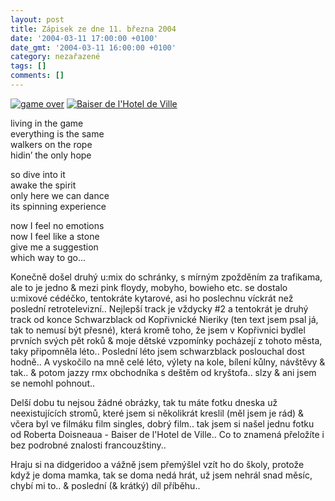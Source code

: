```yaml
---
layout: post
title: Zápisek ze dne 11. března 2004
date: '2004-03-11 17:00:00 +0100'
date_gmt: '2004-03-11 16:00:00 +0100'
category: nezařazené
tags: []
comments: []
---
```

<div >  <a href="%base_url%/assets/old-images/topol.jpg"><img alt="game over" src="%base_url%/assets/old-images/topol.jpg"></a>  <a href="%base_url%/assets/old-images/kiss.jpg"><img alt="Baiser de l'Hotel de Ville" src="%base_url%/assets/old-images/kiss.jpg"></a>  </div>
<p class="odsazeny">living in the game<br>  everything is the same<br>  walkers on the rope<br>  hidin’ the only hope</p>
<p class="odsazeny">so dive into it<br>  awake the spirit<br>  only here we can dance<br>  its spinning experience</p>
<p class="odsazeny">now I feel no emotions<br>  now I feel like a stone<br>  give me a suggestion<br>  which way to go...</p>
<p>Konečně došel druhý u:mix do schránky, s mírným zpožděním za trafikama, ale to je jedno &amp; mezi pink floydy,  mobyho, bowieho etc. se dostalo u:mixové cédéčko, tentokráte kytarové, asi ho poslechnu víckrát než poslední  retrotelevizní.. Nejlepší track je vždycky #2 a tentokrát je druhý track od konce Schwarzblack od Kopřivnické  Nieriky (ten text jsem psal já, tak to nemusí být přesné), která kromě toho, že jsem v Kopřivnici bydlel prvních svých pět roků &amp; moje dětské vzpomínky pocházejí  z tohoto města, taky připomněla léto.. Poslední léto jsem schwarzblack poslouchal dost hodně.. A vyskočilo na mně  celé léto, výlety na kole, bílení kůlny, návštěvy &amp; tak.. &amp; potom jazzy rmx obchodníka s deštěm od kryštofa..  slzy &amp; ani jsem se nemohl pohnout..</p>
<p>Delší dobu tu nejsou žádné obrázky, tak tu máte fotku dneska už neexistujících stromů, které jsem si několikrát  kreslil (měl jsem je rád) &amp; včera byl ve filmáku film singles, dobrý film.. tak jsem si našel jednu fotku od  Roberta Doisneaua - Baiser de l'Hotel de Ville.. Co to znamená přeložíte i bez podrobné znalosti francouzštiny..</p>
<p>Hraju si na didgeridoo a vážně jsem přemýšlel vzít ho do školy, protože když je doma mamka, tak se doma nedá hrát,  už jsem nehrál snad měsíc, chybí mi to.. &amp; poslední (&amp; krátký) díl příběhu..</p>
<p>  <? include "part4.txt"; ?></p>
